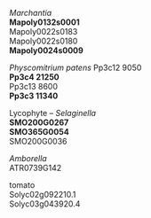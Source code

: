 *Marchantia*  
**Mapoly0132s0001**  
Mapoly0022s0183  
Mapoly0022s0180  
**Mapoly0024s0009**
  
*Physcomitrium patens*
Pp3c12 9050  
**Pp3c4 21250**  
Pp3c13 8600  
**Pp3c3 11340**
  
Lycophyte – *Selaginella*  
**SMO200G0267**  
**SMO365G0054**  
SMO200G0036

*Amborella*  
ATR0739G142

tomato  
Solyc02g092210.1  
Solyc03g043920.4